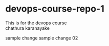 # devops-course-repo-1
This is for the devops course <br>
chathura karanayake


sample change 
sample change 02 
